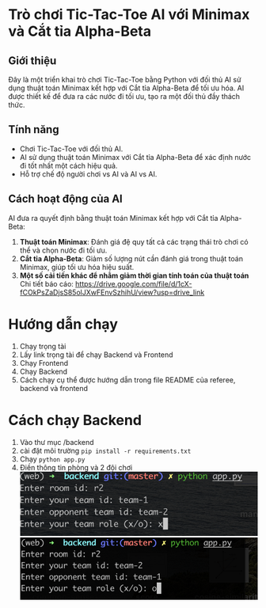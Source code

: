# Trò chơi Tic-Tac-Toe AI với Minimax và Cắt tỉa Alpha-Beta

## Giới thiệu
Đây là một triển khai trò chơi Tic-Tac-Toe bằng Python với đối thủ AI sử dụng thuật toán Minimax kết hợp với Cắt tỉa Alpha-Beta để tối ưu hóa. AI được thiết kế để đưa ra các nước đi tối ưu, tạo ra một đối thủ đầy thách thức.

## Tính năng
- Chơi Tic-Tac-Toe với đối thủ AI.
- AI sử dụng thuật toán Minimax với Cắt tỉa Alpha-Beta để xác định nước đi tốt nhất một cách hiệu quả.
- Hỗ trợ chế độ người chơi vs AI và AI vs AI.

## Cách hoạt động của AI
AI đưa ra quyết định bằng thuật toán Minimax kết hợp với Cắt tỉa Alpha-Beta:
1. **Thuật toán Minimax**: Đánh giá đệ quy tất cả các trạng thái trò chơi có thể và chọn nước đi tối ưu.
2. **Cắt tỉa Alpha-Beta**: Giảm số lượng nút cần đánh giá trong thuật toán Minimax, giúp tối ưu hóa hiệu suất.
3. **Một số cải tiến khác để nhằm giảm thời gian tính toán của thuật toán**
Chi tiết báo cáo: https://drive.google.com/file/d/1cX-fCOkPsZaDjsS85olJXwFEnvSzhihU/view?usp=drive_link


# Hướng dẫn chạy
1. Chạy trọng tài 
2. Lấy link trọng tài để chạy Backend và Frontend
3. Chạy Frontend 
4. Chạy Backend
5. Cách chạy cụ thể được hướng dẫn trong file README của referee, backend và frontend


# Cách chạy Backend

1. Vào thư mục /backend
2. cài đặt môi trường  `pip install -r requirements.txt`
3. Chạy `python app.py`
4. Điền thông tin phòng và 2 đội chơi
![Team 1](./images/team-1.png)
![Team 2](./images/team-2.png)
